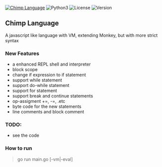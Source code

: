<a href="http://flowerdance.me/"><img alt="Chimp Language" src="https://img.shields.io/badge/Chimp Language-🌏-9cf"></a>
<img alt="Python3" src="https://img.shields.io/badge/Language-Golang-red">
<img alt="License" src="https://img.shields.io/badge/License-Apache--2.0-glassgreen">
<img alt="Version" src="https://img.shields.io/badge/Version-1.0-yellow">

## Chimp Language
A javascript like language with VM, extending Monkey, but with more strict syntax

### New Features
- a enhanced REPL shell and interpreter
- block scope
- change if expression to if statement
- support while statement
- support do-while statement
- support for statement
- support break and continue statements
- op-assigment +=, -=, .etc
- byte code for the new statements
- line comments and block comment

### TODO:
- see the code

### How to run
> go run main.go [-vm|-eval]

